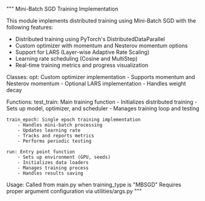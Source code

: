 """
Mini-Batch SGD Training Implementation

This module implements distributed training using Mini-Batch SGD with the following features:
- Distributed training using PyTorch's DistributedDataParallel
- Custom optimizer with momentum and Nesterov momentum options
- Support for LARS (Layer-wise Adaptive Rate Scaling)
- Learning rate scheduling (Cosine and MultiStep)
- Real-time training metrics and progress visualization

Classes:
    opt: Custom optimizer implementation
        - Supports momentum and Nesterov momentum
        - Optional LARS implementation
        - Handles weight decay

Functions:
    test_train: Main training function
        - Initializes distributed training
        - Sets up model, optimizer, and scheduler
        - Manages training loop and testing

    train_epoch: Single epoch training implementation
        - Handles mini-batch processing
        - Updates learning rate
        - Tracks and reports metrics
        - Performs periodic testing

    run: Entry point function
        - Sets up environment (GPU, seeds)
        - Initializes data loaders
        - Manages training process
        - Handles results saving

Usage:
    Called from main.py when training_type is "MBSGD"
    Requires proper argument configuration via utilities/args.py
"""